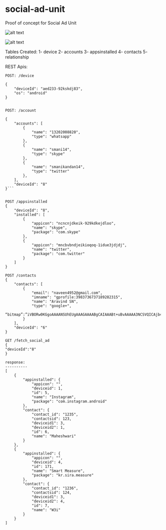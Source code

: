 social-ad-unit
==============

Proof of concept for Social Ad Unit



![alt text](https://raw2.github.com/smanikandan14/social-ad-unit/master/Snapshot1.png "")


![alt text](https://raw2.github.com/smanikandan14/social-ad-unit/master/Snapshot2.png "")

Tables Created:
1- device
2- accounts
3- appsinstalled
4- contacts
5- relationship

REST Apis:

```
POST: /device

{
    "deviceId": "aed233-92kskdj83",
    "os": "android"
}


POST: /account

{
    "accounts": [
        {
            "name": "13202008820",
            "type": "whatsapp"
        },
        {
            "name": "smani14",
            "type": "skype"
        },
        {
            "name": "smanikandan14",
            "type": "twitter"
        },
    ],
    "deviceId": "8"
}```


POST /appsinstalled
{
    "deviceId": "8", 
    "installed": [
        {
            "appicon": "ncncnjdkeik-929kdkejdloo", 
            "name": "skype", 
            "package": "com.skype"
        }, 
        {
            "appicon": "mncbvbndjeikioqoq-1idue3jdjdj", 
            "name": "twitter", 
            "package": "com.twitter"
        }
    ]
}

POST /contacts
{
    "contacts": [
        {
            "email": "naveen4952@gmail.com",
            "imname": "gprofile:3983736737189282315",
            "name": "Aravind SN",
            "type": "google+",
            “bitmap”:”iVBORw0KGgoAAAANSUhEUgAAAGAAAABgCAIAAABt+uBvAAAAA3NCSVQICAjb4U”
        }
    ],
    "deviceId": "6"
}

GET /fetch_social_ad
{
"deviceId":"8"
}

response:
----------
[
    {
        "appinstalled": {
            "appicon": "",
            "deviceid": 1,
            "id": 5,
            "name": "Instagram",
            "package": "com.instagram.android"
        },
        "contact": {
            "contact_id": "1235",
            "contactsid": 123,
            "deviceid1": 3,
            "deviceid2": 1,
            "id": 6,
            "name": "Maheshwari"
        }
    },
    {
        "appinstalled": {
            "appicon": "",
            "deviceid": 4,
            "id": 171,
            "name": "Smart Measure",
            "package": "kr.sira.measure"
        },
        "contact": {
            "contact_id": "1236",
            "contactsid": 124,
            "deviceid1": 3,
            "deviceid2": 4,
            "id": 7,
            "name": "W3i"
        }
    }
]

```


